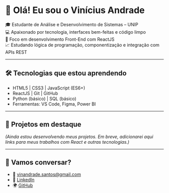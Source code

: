 # 👋 Olá! Eu sou o Vinícius Andrade

🎓 Estudante de Análise e Desenvolvimento de Sistemas – UNIP  
💻 Apaixonado por tecnologia, interfaces bem-feitas e código limpo  
🚀 Foco em desenvolvimento Front-End com ReactJS  
📈 Estudando lógica de programação, componentização e integração com APIs REST

---

## 🛠️ Tecnologias que estou aprendendo

- HTML5 | CSS3 | JavaScript (ES6+)  
- ReactJS | Git | GitHub  
- Python (básico) | SQL (básico)  
- Ferramentas: VS Code, Figma, Power BI  

---

## 📌 Projetos em destaque

*(Ainda estou desenvolvendo meus projetos. Em breve, adicionarei aqui links para meus trabalhos com React e outras tecnologias.)*

---

## 💬 Vamos conversar?

- 📧 vinandrade.santos@gmail.com  
- 🔗 [LinkedIn](https://www.linkedin.com/in/vinicius-andrade)  
- 🌍 [GitHub](https://github.com/DevAndrade27)
